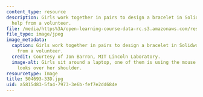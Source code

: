 ```yaml
---
content_type: resource
description: Girls work together in pairs to design a bracelet in Solidworks with
  help from a volunteer.
file: /media/https%3A/open-learning-course-data-rc.s3.amazonaws.com/res-2-005-girls-who-build-make-your-own-wearables-workshop-spring-2015/a5815d835fa479733e6bfef7e2dd684e_504693-33D.jpg
file_type: image/jpeg
image_metadata:
  caption: Girls work together in pairs to design a bracelet in Solidworks with help
    from a volunteer.
  credit: Courtesy of Jon Barron, MIT Lincoln Laboratory.
  image-alt: Girls sit around a laptop, one of them is using the mouse. A volunteer
    looks over her shoulder.
resourcetype: Image
title: 504693-33D.jpg
uid: a5815d83-5fa4-7973-3e6b-fef7e2dd684e
---
```

